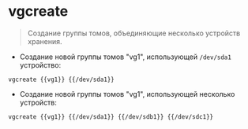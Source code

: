 # vgcreate

> Создание группы томов, объединяющие несколько устройств хранения.

- Создание новой группы томов "vg1", использующей `/dev/sda1` устройство:

`vgcreate {{vg1}} {{/dev/sda1}}`

- Создание новой группы томов "vg1", использующей несколько устройств:

`vgcreate {{vg1}} {{/dev/sda1}} {{/dev/sdb1}} {{/dev/sdc1}}`
